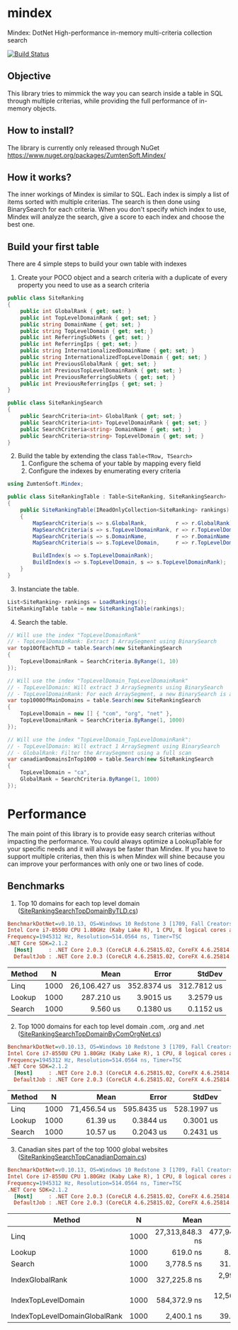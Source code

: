 # mindex
Mindex: DotNet High-performance in-memory multi-criteria collection search

[![Build Status](https://zumten.visualstudio.com/_apis/public/build/definitions/d6fe51c2-2715-43c8-8bff-5cb5575470b4/1/badge)](https://zumten.visualstudio.com/ZumtenSoft/_build/index?definitionId=1)

## Objective

This library tries to mimmick the way you can search inside a table in SQL through multiple criterias, while providing the full performance of in-memory objects.

## How to install?

The library is currently only released through NuGet https://www.nuget.org/packages/ZumtenSoft.Mindex/


## How it works?

The inner workings of Mindex is similar to SQL. Each index is simply a list of items sorted with multiple criterias. The search is then done using BinarySearch for each criteria. When you don't specify which index to use, Mindex will analyze the search, give a score to each index and choose the best one.


## Build your first table

There are 4 simple steps to build your own table with indexes

1. Create your POCO object and a search criteria with a duplicate of every property you need to use as a search criteria

```csharp
public class SiteRanking
{
    public int GlobalRank { get; set; }
    public int TopLevelDomainRank { get; set; }
    public string DomainName { get; set; }
    public string TopLevelDomain { get; set; }
    public int ReferringSubNets { get; set; }
    public int ReferringIps { get; set; }
    public string InternationalizedDomainName { get; set; }
    public string InternationalizedTopLevelDomain { get; set; }
    public int PreviousGlobalRank { get; set; }
    public int PreviousTopLevelDomainRank { get; set; }
    public int PreviousReferringSubNets { get; set; }
    public int PreviousReferringIps { get; set; }
}

public class SiteRankingSearch
{
    public SearchCriteria<int> GlobalRank { get; set; }
    public SearchCriteria<int> TopLevelDomainRank { get; set; }
    public SearchCriteria<string> DomainName { get; set; }
    public SearchCriteria<string> TopLevelDomain { get; set; }
}
```

2. Build the table by extending the class `Table<TRow, TSearch>`
    1. Configure the schema of your table by mapping every field
    2. Configure the indexes by enumerating every criteria

```csharp
using ZumtenSoft.Mindex;

public class SiteRankingTable : Table<SiteRanking, SiteRankingSearch>
{
    public SiteRankingTable(IReadOnlyCollection<SiteRanking> rankings) : base(rankings)
    {
        MapSearchCriteria(s => s.GlobalRank,         r => r.GlobalRank);
        MapSearchCriteria(s => s.TopLevelDomainRank, r => r.TopLevelDomainRank);
        MapSearchCriteria(s => s.DomainName,         r => r.DomainName,     StringComparer.OrdinalIgnoreCase);
        MapSearchCriteria(s => s.TopLevelDomain,     r => r.TopLevelDomain, StringComparer.OrdinalIgnoreCase);

        BuildIndex(s => s.TopLevelDomainRank);
        BuildIndex(s => s.TopLevelDomain, s => s.TopLevelDomainRank);
    }
}
```

3. Instanciate the table.
```csharp
List<SiteRanking> rankings = LoadRankings();
SiteRankingTable table = new SiteRankingTable(rankings);
```

4. Search the table.
```csharp
// Will use the index "TopLevelDomainRank"
// - TopLevelDomainRank: Extract 1 ArraySegment using BinarySearch
var top10OfEachTLD = table.Search(new SiteRankingSearch
{
    TopLevelDomainRank = SearchCriteria.ByRange(1, 10)
});

// Will use the index "TopLevelDomain_TopLevelDomainRank"
// - TopLevelDomain: Will extract 3 ArraySegments using BinarySearch
// - TopLevelDomainRank: For each ArraySegment, a new BinarySearch is applied
var top1000OfMainDomains = table.Search(new SiteRankingSearch
{
    TopLevelDomain = new [] { "com", "org", "net" },
    TopLevelDomainRank = SearchCriteria.ByRange(1, 1000)
});

// Will use the index "TopLevelDomain_TopLevelDomainRank":
// - TopLevelDomain: Will extract 1 ArraySegment using BinarySearch
// - GlobalRank: Filter the ArraySegment using a full scan
var canadianDomainsInTop1000 = table.Search(new SiteRankingSearch
{
    TopLevelDomain = "ca",
    GlobalRank = SearchCriteria.ByRange(1, 1000)
});
```

# Performance

The main point of this library is to provide easy search criterias without impacting the performance. You could always optimize a LookupTable for your specific needs and it will always be faster than Mindex. If you have to support multiple criterias, then this is when Mindex will shine because you can improve your performances with only one or two lines of code.

## Benchmarks

1. Top 10 domains for each top level domain ([SiteRankingSearchTopDomainByTLD.cs](https://github.com/zumten/mindex/blob/master/src/ZumtenSoft.Mindex.Benchmark/Benchmarks/SiteRankingSearchTopDomainByTLD.cs))

``` ini
BenchmarkDotNet=v0.10.13, OS=Windows 10 Redstone 3 [1709, Fall Creators Update] (10.0.16299.309)
Intel Core i7-8550U CPU 1.80GHz (Kaby Lake R), 1 CPU, 8 logical cores and 4 physical cores
Frequency=1945312 Hz, Resolution=514.0564 ns, Timer=TSC
.NET Core SDK=2.1.2
  [Host]     : .NET Core 2.0.3 (CoreCLR 4.6.25815.02, CoreFX 4.6.25814.01), 64bit RyuJIT  [AttachedDebugger]
  DefaultJob : .NET Core 2.0.3 (CoreCLR 4.6.25815.02, CoreFX 4.6.25814.01), 64bit RyuJIT
```
| Method |    N |          Mean |       Error |      StdDev |
|------- |----- |--------------:|------------:|------------:|
|   Linq | 1000 | 26,106.427 us | 352.8374 us | 312.7812 us |
| Lookup | 1000 |    287.210 us |   3.9015 us |   3.2579 us |
| Search | 1000 |      9.560 us |   0.1380 us |   0.1152 us |



2. Top 1000 domains for each top level domain .com, .org and .net ([SiteRankingSearchTopDomainByComOrgNet.cs](https://github.com/zumten/mindex/blob/master/src/ZumtenSoft.Mindex.Benchmark/Benchmarks/SiteRankingSearchTopDomainByComOrgNet.cs))

``` ini
BenchmarkDotNet=v0.10.13, OS=Windows 10 Redstone 3 [1709, Fall Creators Update] (10.0.16299.309)
Intel Core i7-8550U CPU 1.80GHz (Kaby Lake R), 1 CPU, 8 logical cores and 4 physical cores
Frequency=1945312 Hz, Resolution=514.0564 ns, Timer=TSC
.NET Core SDK=2.1.2
  [Host]     : .NET Core 2.0.3 (CoreCLR 4.6.25815.02, CoreFX 4.6.25814.01), 64bit RyuJIT  [AttachedDebugger]
  DefaultJob : .NET Core 2.0.3 (CoreCLR 4.6.25815.02, CoreFX 4.6.25814.01), 64bit RyuJIT
```
| Method |    N |         Mean |       Error |      StdDev |
|------- |----- |-------------:|------------:|------------:|
|   Linq | 1000 | 71,456.54 us | 595.8435 us | 528.1997 us |
| Lookup | 1000 |     61.39 us |   0.3844 us |   0.3001 us |
| Search | 1000 |     10.57 us |   0.2043 us |   0.2431 us |



3. Canadian sites part of the top 1000 global websites ([SiteRankingSearchTopCanadianDomain.cs](https://github.com/zumten/mindex/blob/master/src/ZumtenSoft.Mindex.Benchmark/Benchmarks/SiteRankingSearchTopCanadianDomain.cs))

``` ini
BenchmarkDotNet=v0.10.13, OS=Windows 10 Redstone 3 [1709, Fall Creators Update] (10.0.16299.309)
Intel Core i7-8550U CPU 1.80GHz (Kaby Lake R), 1 CPU, 8 logical cores and 4 physical cores
Frequency=1945312 Hz, Resolution=514.0564 ns, Timer=TSC
.NET Core SDK=2.1.2
  [Host]     : .NET Core 2.0.3 (CoreCLR 4.6.25815.02, CoreFX 4.6.25814.01), 64bit RyuJIT  [AttachedDebugger]
  DefaultJob : .NET Core 2.0.3 (CoreCLR 4.6.25815.02, CoreFX 4.6.25814.01), 64bit RyuJIT
```
|                        Method |    N |            Mean |          Error |         StdDev |
|------------------------------ |----- |----------------:|---------------:|---------------:|
|                          Linq | 1000 | 27,313,848.3 ns | 477,948.881 ns | 447,073.636 ns |
|                        Lookup | 1000 |        619.0 ns |       8.211 ns |       7.681 ns |
|                        Search | 1000 |      3,778.5 ns |      31.560 ns |      29.521 ns |
|               IndexGlobalRank | 1000 |    327,225.8 ns |   2,990.684 ns |   2,497.356 ns |
|           IndexTopLevelDomain | 1000 |    584,372.9 ns |  12,564.413 ns |  12,339.932 ns |
| IndexTopLevelDomainGlobalRank | 1000 |      2,400.1 ns |      39.967 ns |      37.385 ns |
